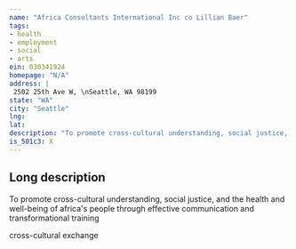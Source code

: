 ```yaml
---
name: "Africa Consultants International Inc co Lillian Baer"
tags:
- health
- employment
- social
- arts
ein: 030341924
homepage: "N/A"
address: |
 2502 25th Ave W, \nSeattle, WA 98199
state: "WA"
city: "Seattle"
lng: 
lat: 
description: "To promote cross-cultural understanding, social justice, and the health and well-being of africa's people through effective communication and transformational training"
is_501c3: X
---
```


## Long description

To promote cross-cultural understanding, social justice, and the health and well-being of africa's people through effective communication and transformational training
  
  cross-cultural exchange
